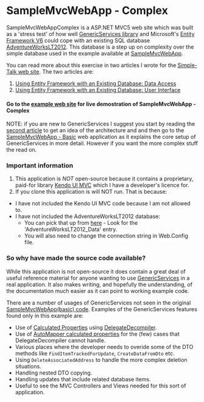 SampleMvcWebApp - Complex
=========================

SampleMvcWebAppComplex is a ASP.NET MVC5 web site which was built as a 'stress test' of how well 
[GenericServices library](https://github.com/JonPSmith/GenericServices) and Microsoft's 
[Entity Framework V6](http://msdn.microsoft.com/en-us/data/aa937723) could cope with an existing SQL
database [AdventureWorksLT2012](http://msftdbprodsamples.codeplex.com/releases/view/55330).
This database is a step up on complexity over the simple database used in the example available at 
[SampleMvcWebApp](http://samplemvcwebapp.net/).

You can read more about this exercise in two articles I wrote for the 
[Simple-Talk web site](https://www.simple-talk.com/). The two articles are:

1. [Using Entity Framework with an Existing Database: Data Access](https://www.simple-talk.com/dotnet/.net-framework/using-entity-framework-with-an-existing-database-data-access/)
2. [Using Entity Framework with an Existing Database: User Interface](https://www.simple-talk.com/dotnet/asp.net/using-entity-framework-with-an-existing-database--user-interface/)

#### Go to the [example web site](http://complex.samplemvcwebapp.net/) for live demostration of SampleMvcWebApp - Complex 

NOTE: if you are new to GenericServices I suggest you start by reading the 
[second article](https://www.simple-talk.com/dotnet/asp.net/using-entity-framework-with-an-existing-database--user-interface/)
to get an idea of the architecture and and then go to the [SampleMvcWebApp - Basic](http://samplemvcwebapp.net/)
web application as it explains the core setup of GenericServices in more detail. 
However if you want the more complex stuff the read on.

### Important information

1. This application is *NOT* open-source because it contains a proprietary, paid-for library 
[Kendo UI MVC](http://docs.telerik.com/kendo-ui/aspnet-mvc/introduction) which I have a developer's licence for.
2. If you clone this application is will NOT run. That is because:
  * I have not included the Kendo UI MVC code because I am not allowed to.
  * I have not included the AdventureWorksLT2012 database:
    - You can pick that up from [here](http://msftdbprodsamples.codeplex.com/releases/view/55330) - Look for the 'AdventureWorksLT2012_Data' entry. 
    - You will also need to change the connection string in Web.Config file.

### So why have made the source code available?

While this application is not open-source it does contain a great deal of useful reference material for
anyone wanting to use [GenericServices](https://github.com/JonPSmith/GenericServices) in a real application.
It also makes writing, and hopefully the understanding, of the documentation much easier as 
it can point to working example code.

There are a number of usages of GenericServices not seen in the original 
[SampleMvcWebApp(basic) code](https://github.com/JonPSmith/SampleMvcWebApp). 
Examples of the GenericServices features found only in this example are:

- Use of [Calculated Properties](https://github.com/JonPSmith/GenericServices/wiki/Calculated-properties)
using [DelegateDecompiler](https://github.com/hazzik/DelegateDecompiler).
- Use of [AutoMapper calculated properties](https://github.com/JonPSmith/GenericServices/wiki/DTO-data-copying#using-automapper-for-calculated-properties)
for the (few) cases that DelegateDecompiler cannot handle.
- Various places where the developer needs to overide some of the DTO methods like 
`FindItemTrackedForUpdate`, `CreateDataFromDto` etc.
- Using `DeleteAssociatedAddress` to handle the more complex deletion situations.
- Handling nested DTO copying.
- Handling updates that include related database items.
- Useful to see the MVC Controllers and Views needed for this sort of application. 

